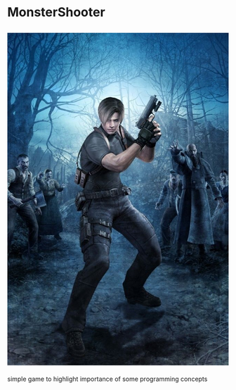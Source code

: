 # MonsterShooter
![cover image](cover2.jpg)
---
simple game to highlight importance of some programming concepts
